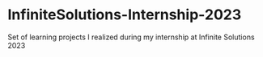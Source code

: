 # InfiniteSolutions-Internship-2023
 Set of learning projects I realized during my internship at Infinite Solutions 2023
